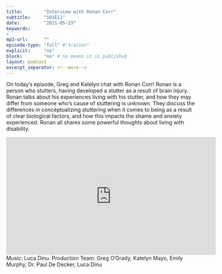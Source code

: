 ```yaml
---
title:        "Interview with Ronan Corr"
subtitle:     "S01E11"
date:         "2021-05-23"
keywords:
-
mp3-url:      ""
episode-type: "full" #"trailer"
explicit:     "no"
block:        "no" # no means it is published
layout: podcast
excerpt_separator: <!--more-->
---
```

On today’s episode, Greg and Katelyn chat with Ronan Corr! Ronan is a person who stutters, having developed a stutter as a result of brain injury. Ronan talks about his experiences living with his stutter, and how they may differ from someone who’s cause of stuttering is unknown. They discuss the differences in conceptualizing stuttering when it comes to being as a result of clear biological factors, and how this impacts the shame and anxiety experienced. Ronan all shares some powerful thoughts about living with disability.
<!--more-->
<iframe width="560" height="315" src="https://www.youtube.com/embed/SRXd932wu6g" title="YouTube video player" frameborder="0" allow="accelerometer; autoplay; clipboard-write; encrypted-media; gyroscope; picture-in-picture" allowfullscreen></iframe>
<!--more-->
Music: Luca Dinu.
<!--more-->
Production Team: Greg O’Grady, Katelyn Mayo, Emily Murphy, Dr. Paul De Decker, Luca Dinu
